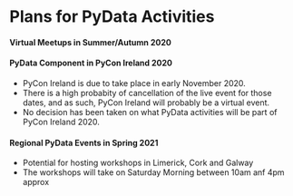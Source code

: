 Plans for PyData Activities
=====================================

#### Virtual Meetups in Summer/Autumn 2020


#### PyData Component in PyCon Ireland 2020

* PyCon Ireland is due to take place in early November 2020.
* There is a high probabity of cancellation of the live event for those dates, and as such, PyCon Ireland will probably be a virtual event.
* No decision has been taken on what PyData activities will be part of PyCon Ireland 2020.

#### Regional PyData Events in Spring 2021

* Potential for hosting workshops in Limerick, Cork and Galway
* The workshops will take on Saturday Morning between 10am anf 4pm approx

